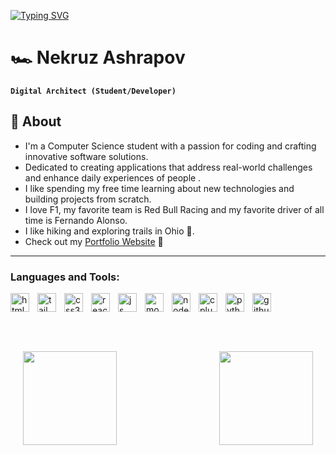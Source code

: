 
  [![Typing SVG](https://readme-typing-svg.demolab.com/?lines=Hello%20there%20🖐️;%20I'm%20Nekruz%20Ashrapov%20;&font=Fira%20Code&center=true&width=950&height=45&color=F55600)](https://git.io/typing-svg)



# 🏎️ Nekruz Ashrapov

**`Digital Architect (Student/Developer)`**

## 🧐 About 
* I'm a Computer Science student with a passion for coding and crafting innovative software solutions.
* Dedicated to creating applications that address real-world challenges and enhance daily experiences of people .
* I like spending my free time learning about new technologies and building projects from scratch.
* I love F1, my favorite team is Red Bull Racing and my favorite driver of all time is Fernando Alonso.
* I like hiking and exploring trails in Ohio 🌿.
* Check out my <a target = "_blank" href="https://my-portfolio-nekruz-ashrapovs-projects.vercel.app/">Portfolio Website</a> 💼
---
### Languages and Tools:
<img align="left" alt = "html5" width = "30px" style = "padding-right:10px" src="https://cdn.jsdelivr.net/gh/devicons/devicon/icons/html5/html5-plain.svg" />
<img align="left" alt = "tailwind" width = "30px" style = "padding-right:10px" src="https://cdn.jsdelivr.net/gh/devicons/devicon/icons/tailwindcss/tailwindcss-plain.svg" />
<img align="left" alt = "css3" width = "30px" style = "padding-right:10px" src="https://cdn.jsdelivr.net/gh/devicons/devicon/icons/css3/css3-original.svg" />
<img align="left" alt = "react" width = "30px" style = "padding-right:10px" src="https://cdn.jsdelivr.net/gh/devicons/devicon/icons/react/react-original.svg" />
<img align="left" alt = "js" width = "30px" style = "padding-right:10px" src="https://cdn.jsdelivr.net/gh/devicons/devicon/icons/javascript/javascript-original.svg" />        
<img align="left" alt = "mongo" width = "30px" style = "padding-right:10px" src="https://cdn.jsdelivr.net/gh/devicons/devicon/icons/mongodb/mongodb-plain.svg" />
<img align="left" alt = "node" width = "30px" style = "padding-right:10px" src="https://cdn.jsdelivr.net/gh/devicons/devicon/icons/nodejs/nodejs-original.svg" />
<img align="left" alt = "cplusplus" width = "30px" style = "padding-right:10px" src="https://cdn.jsdelivr.net/gh/devicons/devicon/icons/cplusplus/cplusplus-plain.svg" />
<img align="left" alt = "python" width = "30px" style = "padding-right:10px" src="https://cdn.jsdelivr.net/gh/devicons/devicon/icons/python/python-original.svg" />
<img align="left" alt = "github" width = "30px" style = "padding-right:10px" src="https://cdn.jsdelivr.net/gh/devicons/devicon/icons/github/github-original.svg" />
</br>

#

<br>

<p align="center" style="display: flex; justify-content: space-between; margin: 20px;">
  <img height="150em" src="https://github-readme-stats.vercel.app/api?username=nekruzash&show_icons=true&locale=en&theme=gruvbox&rank_icon=github" align="center"/>
  &nbsp;&nbsp;&nbsp;&nbsp;&nbsp;&nbsp;&nbsp;&nbsp;&nbsp;&nbsp;&nbsp;&nbsp;&nbsp;&nbsp;&nbsp;&nbsp;&nbsp;&nbsp;&nbsp;&nbsp;
  <img height="150em" src="https://github-readme-stats.vercel.app/api/top-langs/?username=nekruzash&theme=gruvbox&layout=compact" align="center"/>
</p>


          



          

          
          
          
          
  
          


